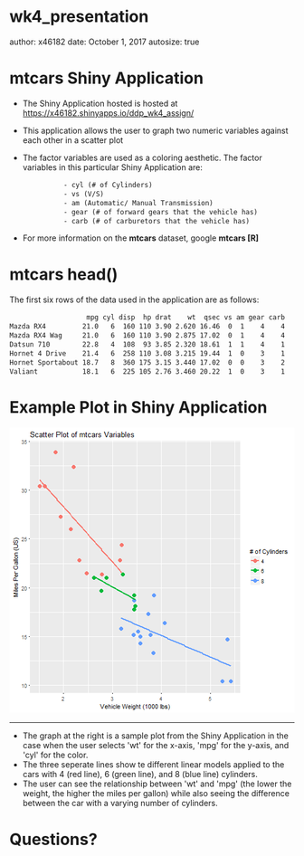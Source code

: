 wk4_presentation
========================================================
author: x46182
date: October 1, 2017
autosize: true

mtcars Shiny Application
========================================================

- The Shiny Application hosted is hosted at https://x46182.shinyapps.io/ddp_wk4_assign/
- This application allows the user to graph two numeric variables against each other in a scatter plot
- The factor variables are used as a coloring aesthetic.  The factor variables in this particular Shiny Application are:

                - cyl (# of Cylinders)
                - vs (V/S)
                - am (Automatic/ Manual Transmission)
                - gear (# of forward gears that the vehicle has)
                - carb (# of carburetors that the vehicle has)
                
- For more information on the **mtcars** dataset, google **mtcars [R]**

mtcars head()
===

The first six rows of the data used in the application are as follows: 


```
                   mpg cyl disp  hp drat    wt  qsec vs am gear carb
Mazda RX4         21.0   6  160 110 3.90 2.620 16.46  0  1    4    4
Mazda RX4 Wag     21.0   6  160 110 3.90 2.875 17.02  0  1    4    4
Datsun 710        22.8   4  108  93 3.85 2.320 18.61  1  1    4    1
Hornet 4 Drive    21.4   6  258 110 3.08 3.215 19.44  1  0    3    1
Hornet Sportabout 18.7   8  360 175 3.15 3.440 17.02  0  0    3    2
Valiant           18.1   6  225 105 2.76 3.460 20.22  1  0    3    1
```

Example Plot in Shiny Application
========================================================

![plot of chunk unnamed-chunk-1](wk4_presentation-figure/unnamed-chunk-1-1.png)

***

- The graph at the right is a sample plot from the Shiny Application in the case when the user selects 'wt' for the x-axis, 'mpg' for the y-axis, and 'cyl' for the color.
- The three seperate lines show te different linear models applied to the cars with 4 (red line), 6 (green line), and 8 (blue line) cylinders.  
- The user can see the relationship between 'wt' and 'mpg' (the lower the weight, the higher the miles per gallon) while also seeing the difference between the car with a varying number of cylinders. 

Questions?
===
